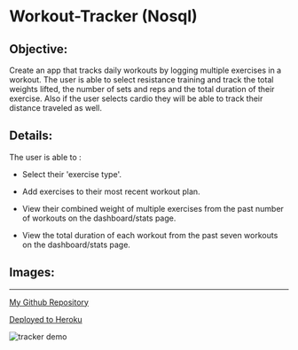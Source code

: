 # Workout-Tracker (Nosql)


## Objective:

Create an app that tracks daily workouts by logging multiple exercises in a workout. The user is able to select resistance training and track the total weights lifted, the number of sets and reps and the total duration of their exercise. Also if the user selects cardio they will be able to track their distance traveled as well.


## Details:

The user is able to :

* Select their 'exercise type'.

* Add exercises to their most recent workout plan.

* View their combined weight of multiple exercises from the past number of workouts on the dashboard/stats page.

* View the total duration of each workout from the past seven workouts on the dashboard/stats page.



## Images:


---

[My Github Repository](https://github.com/Maripia12/Workout-Tracker)

[Deployed to Heroku](https://salty-caverns-18478.herokuapp.com/)


![tracker demo](images/fitnesstracker1.gif)